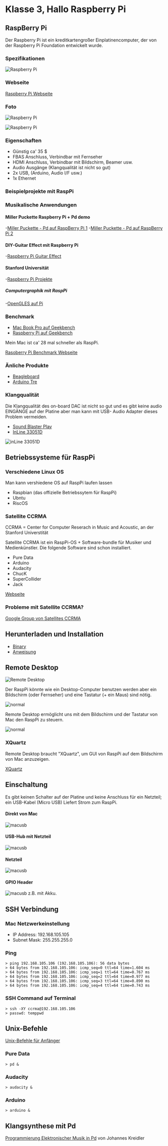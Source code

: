# Klasse 3, Hallo Raspberry Pi

## RaspBerry Pi
Der Raspberry Pi ist ein kreditkartengroßer Einplatinencomputer, der von der Raspberry Pi Foundation entwickelt wurde. 

### Spezifikationen
![Raspberry Pi](img/rasppi_spec.png)

### Webseite
[Raspberry Pi Webseite](http://www.raspberrypi.org/)

### Foto

![Raspberry Pi](img/rasppi.jpg)

![Raspberry Pi](img/rasppi_comp.png)

### Eigenschaften

- Günstig ca' 35 $
- FBAS Anschluss, Verbindbar mit Fernseher
- HDMI Anschluss, Verbindbar mit Bildschirm, Beamer usw.
- Audio Ausgänge (Klangqualität ist nicht so gut)
- 2x USB, (Arduino, Audio I/F usw.)
- 1x Ethernet


### Beispielprojekte mit RaspPi

### Musikalische Anwendungen

#### Miller Puckette Raspberry Pi + Pd demo

-[Miller Puckette - Pd auf RaspBerry Pi 1](http://vimeo.com/52259196)
-[Miller Puckette - Pd auf RaspBerry Pi 2](http://vimeo.com/52265243)

#### DIY-Guitar Effect mit Raspberry Pi 

-[Raspberry Pi Guitar Effect](http://www.youtube.com/watch?v=bLcW70tcBX8)

#### Stanford Universität 

-[Raspberry Pi Projekte](https://ccrma.stanford.edu/~eberdahl/Satellite/)

##### Computergraphik mit RaspPi

-[OpenGLES auf Pi](http://www.youtube.com/watch?v=82PHzktgSNA)

### Benchmark

- [Mac Book Pro auf Geekbench](http://http://browser.primatelabs.com/geekbench2/search?utf8=%E2%9C%93&q=Macbook+pro+15-inch)
- [Raspberry Pi auf Geekbench](http://browser.primatelabs.com/geekbench2/search?dir=desc&q=BCM2708&sort=score)

Mein Mac ist ca' 28 mal schneller als RaspPi.

[Rasoberry Pi Benchmark Webseite](http://www.roylongbottom.org.uk/Raspberry%20Pi%20Benchmarks.htm)

### Änliche Produkte

- [Beagleboard](http://beagleboard.org/)
- [Arduino Tre](http://arduino.cc/en/Main/ArduinoBoardTre)

### Klangqualität

Die Klangqualität des on-board DAC ist nicht so gut und es gibt keine audio EINGÄNGE auf der Platine aber man kann mit USB- Audio Adapter dieses Problem vermeiden. 

- [Sound Blaster Play](http://www.amazon.de/gp/product/B0028RZ23I/ref=oh_details_o06_s00_i00?ie=UTF8&psc=1)
- [InLine 33051D](http://www.amazon.de/InLine-33051D-Mini-Audio-Adapter/dp/B004ZQKYZG/ref=sr_1_2?s=computers&ie=UTF8&qid=1383235442&sr=1-2&keywords=usb+audio+adapter)

![inLine 33051D](img/inline.jpg)

## Betriebssysteme für RaspPi

### Verschiedene Linux OS

Man kann  vershiedene OS auf RaspPi laufen lassen
- Raspbian (das offizielle Betriebssytem für RaspPi)
- Ubntu
- RiscOS

### Satellite CCRMA
CCRMA = Center for Computer Reserach in Music and Acoustic, an der Stanford Universtität

Satellite CCRMA ist ein RaspPi-OS + Software-bundle für Musiker und Medienkünstler. Die folgende Software sind schon installiert.

- Pure Data
- Arduino 
- Audacity
- ChucK
- SuperCollider
- Jack


[Webseite](https://ccrma.stanford.edu/~eberdahl/Satellite/)

### Probleme mit Satellite CCRMA?

[Google Group von Satellites CCRMA](https://groups.google.com/forum/#!forum/satelliteccrma)

## Herunterladen und Installation

- [Binary](https://ccrma.stanford.edu/~eberdahl/Satellite/SatelliteCCRMA_Rpi_v0.98.dd.zip)
- [Anweisung](https://ccrma.stanford.edu/wiki/Satellite_CCRMA_First_Steps)


## Remote Desktop
![Remote Desktop](img/remote_desktop.png)

Der RaspPi könnte wie ein Desktop-Computer benutzen werden aber ein Bildschirm (oder Fernseher) und eine Tastatur (+ ein Maus) sind nötig.

![normal](img/normal.png)


Remote Desktop ermöglicht uns mit dem Bildschirm und der Tastatur von Mac den RaspPi zu steuern.

![normal](img/remotedesktop.png)


### XQuartz

Remote Desktop braucht "XQuartz", um GUI von RaspPi auf dem Bildschirm von Mac anzuzeigen.

[XQuartz](http://xquartz.macosforge.org/landing/)


## Einschaltung

Es gibt keinen Schalter auf der Platine und keine Anschluss für ein Netzteil; ein USB-Kabel (Micro USB) Liefert Strom zum RaspPi.

#### Direkt von Mac
![macusb](img/mac_usb.png)

#### USB-Hub mit Netzteil
![macusb](img/usbhub.png)


#### Netzteil
![macusb](img/adapter.png)


#### GPIO Header
![macusb](img/gpio.png) z.B. mit Akku.


## SSH Verbindung


### Mac Netzwerkeinstellung
- IP Address: 192.168.105.105
- Subnet Mask: 255.255.255.0


### Ping

	> ping 192.168.105.106 (192.168.105.106): 56 data bytes
	> 64 bytes from 192.168.105.106: icmp_seq=0 ttl=64 time=1.604 ms
	> 64 bytes from 192.168.105.106: icmp_seq=1 ttl=64 time=0.767 ms
	> 64 bytes from 192.168.105.106: icmp_seq=2 ttl=64 time=0.977 ms
	> 64 bytes from 192.168.105.106: icmp_seq=3 ttl=64 time=0.890 ms
	> 64 bytes from 192.168.105.106: icmp_seq=4 ttl=64 time=0.743 ms

### SSH Command auf Terminal

	> ssh -XY ccrma@192.168.105.106
	> passwd: temppwd


## Unix-Befehle

[Unix-Befehle für Anfänger](http://nafoku.de/t/unix.htm)

### Pure Data
	> pd &
	
### Audacity
	> audacity &

### Arduino
	> arduino &	

## Klangsynthese mit Pd

[Programmierung Elektronischer Musik in Pd](http://www.pd-tutorial.com/german/index.html)	 von Johannes Kreidler




